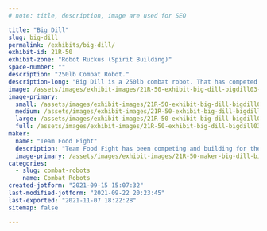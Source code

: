 ```yaml
---
# note: title, description, image are used for SEO

title: "Big Dill"
slug: big-dill
permalink: /exhibits/big-dill/
exhibit-id: 21R-50
exhibit-zone: "Robot Ruckus (Spirit Building)"
space-number: ""
description: "250lb Combat Robot."
description-long: "Big Dill is a 250lb combat robot. That has competed on the Tv show Battlebots. Big Dill is an electronic lifter capable of lifting over 300lbs."
image: /assets/images/exhibit-images/21R-50-exhibit-big-dill-bigdill03-large.png
image-primary: 
  small: /assets/images/exhibit-images/21R-50-exhibit-big-dill-bigdill03-small.png
  medium: /assets/images/exhibit-images/21R-50-exhibit-big-dill-bigdill03-medium.png
  large: /assets/images/exhibit-images/21R-50-exhibit-big-dill-bigdill03-large.png
  full: /assets/images/exhibit-images/21R-50-exhibit-big-dill-bigdill03-full.png
maker: 
  name: "Team Food Fight"
  description: "Team Food Fight has been competing and building for the TV series Battlebtos for the past 4 seasons."
  image-primary: /assets/images/exhibit-images/21R-50-maker-big-dill-bigdill-wordmark-fullcolor-dark-bg-medium.png
categories: 
  - slug: combat-robots
    name: Combat Robots
created-jotform: "2021-09-15 15:07:32"
last-modified-jotform: "2021-09-22 20:23:45"
last-exported: "2021-11-07 18:22:28"
sitemap: false

---
```

